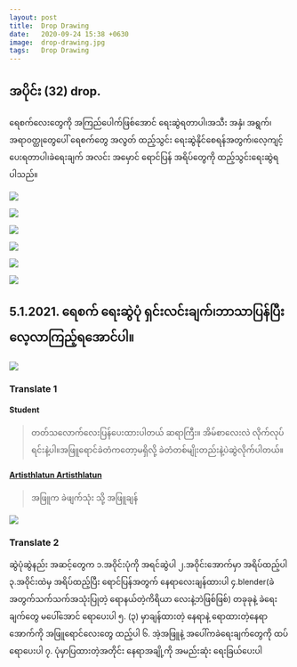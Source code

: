 ```yaml
---
layout: post
title:  Drop Drawing
date:   2020-09-24 15:38 +0630
image:  drop-drawing.jpg
tags:   Drop Drawing
---
```

## အပိုင်း (32) drop. 
ရေစက်လေးတွေကို အကြည်ပေါက်ဖြစ်အောင် ရေးဆွဲရတာပါ၊အသီး အနှံ၊ အရွက်၊ အရာဝတ္ထုတွေပေါ် ရေစက်တွေ အလွတ် ထည့်သွင်း ရေးဆွဲနိုင်စေရန်အတွက်၊လေ့ကျင့်ပေးရတာပါ၊ခဲရေးချက် အလင်း အမှောင် ရောင်ပြန် အရိပ်တွေကို ထည့်သွင်းရေးဆွဲရပါသည်။

![]({{site.baseurl}}/img/drop-drawing/01.jpg)

![]({{site.baseurl}}/img/drop-drawing/02.jpg)

![]({{site.baseurl}}/img/drop-drawing/03.jpg)

![]({{site.baseurl}}/img/drop-drawing/04.jpg)

![]({{site.baseurl}}/img/drop-drawing/05.jpg)

![]({{site.baseurl}}/img/drop-drawing/06.jpg)

## 5.1.2021. ရေစက် ရေးဆွဲပုံ ရှင်းလင်းချက်၊ဘာသာပြန်ပြီး လေ့လာကြည့်ရအောင်ပါ။

![]({{site.baseurl}}/img/drop-drawing/07.jpg)

### Translate 1
#### Student
> တတ်သလောက်လေးပြန်ပေးထားပါတယ် ဆရာကြီး။ အိမ်စာလေးလဲ လိုက်လုပ်ရင်းနဲ့ပါ။အဖြူရောင်ခဲတံကတော့မရှိလို့ ခဲတံတစ်မျိုးတည်းနဲ့ပဲဆွဲလိုက်ပါတယ်။

#### [Artisthlatun Artisthlatun](https://www.facebook.com/profile.php?id=100005588328058)
> အဖြူက ခဲဖျက်သုံး သို့ အဖြူချန်

![]({{site.baseurl}}/img/drop-drawing/08.jpg)

### Translate 2
ဆွဲပုံဆွဲနည်း အဆင့်​တွေက
၁.အဝိုင်းပုံကို အရင်ဆွဲပါ
၂.အဝိုင်းအောက်မှာ အရိပ်ထည့်ပါ
၃.အဝိုင်းထဲမှ အရိပ်ထည့်ပြီး ရောင်ပြန်အတွက် နေရာ​လေးချန်ထားပါ
၄.blender(ခဲအတွက်သက်သက်အသုံးပြုတဲ့ ရောနယ်တဲ့ကိရိယာ လေးနဲ့ဘဲဖြစ်ဖြစ်) တခုခုနဲ့ ခဲ​ရေးချက်​တွေ မ​ပေါ်​အောင် ရော​ပေးပါ
၅. (၃) မှာချန်ထားတဲ့​ နေရာနဲ့ ရောထားတဲ့​နေရာ​အောက်ကို အဖြူ​ရောင်​လေးတွေ ထည့်ပါ
၆. အဲ့အဖြူနဲ့ အ​ပေါ်ကခဲ​ရေးချက်တွေကို ထပ်​ရော​ပေးပါ
၇. ပုံမှာပြထားတဲ့အတိုင်း နေရာအချို့ကို အမည်းဆုံး ရေးခြယ်​ပေးပါ